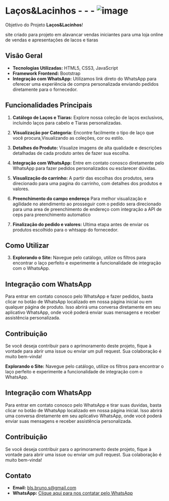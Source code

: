 # Laços&Lacinhos - - - ![image](https://github.com/Bruno-2681889/lacos-lacinhos/assets/110260216/4e15db91-2d30-4048-a210-3195fb497855)


Objetivo do Projeto **Laços&Lacinhos**!

site criado para projeto em alavancar vendas iniciantes para uma loja online de vendas e apresentações de lacos e tiaras

## Visão Geral

- **Tecnologias Utilizadas:** HTML5, CSS3, JavaScript
- **Framework Frontend:** Bootstrap
- **Integração com WhatsApp:** Utilizamos link direto do WhatsApp para oferecer uma experiência de compra personalizada enviando pedidos diretamente para o fornecedor.

## Funcionalidades Principais

1. **Catálogo de Laços e Tiaras:**
   Explore nossa coleção de laços exclusivos, incluindo laços para cabelo e Tiaras personalizadas.

2. **Visualização por Categoria:**
   Encontre facilmente o tipo de laço que você procura,Visualizando as coleções, cor ou estilo.

3. **Detalhes do Produto:**
   Visualize imagens de alta qualidade e descrições detalhadas de cada produto antes de fazer sua escolha.

4. **Integração com WhatsApp:**
   Entre em contato conosco diretamente pelo WhatsApp para fazer pedidos personalizados ou esclarecer dúvidas.
   
5. **Visualização do carrinho:**
    A partir das escolhas dos produtos, sera direcionado para uma pagina do carrinho, com detalhes dos produtos e valores.
    
6. **Preenchimento do campo endereço**
    Para melhor visualização e agilidade no atendimento ao prosseguir com o pedido sera direcionado para uma area de preenchimento de endereço com integração a API de ceps para preenchimento automatico
    
7. **Finalização do pedido e valores:**
  Ultima etapa antes de enviar os produtos escolhido para o whtsapp do fornecedor. 
## Como Utilizar

3. **Explorando o Site:**
Navegue pelo catálogo, utilize os filtros para encontrar o laço perfeito e experimente a funcionalidade de integração com o WhatsApp.

## Integração com WhatsApp

Para entrar em contato conosco pelo WhatsApp e fazer pedidos, basta clicar no botão de WhatsApp localizado em nossa página inicial ou em qualquer página de produto. Isso abrirá uma conversa diretamente em seu aplicativo WhatsApp, onde você poderá enviar suas mensagens e receber assistência personalizada.

## Contribuição

Se você deseja contribuir para o aprimoramento deste projeto, fique à vontade para abrir uma issue ou enviar um pull request. Sua colaboração é muito bem-vinda!

**Explorando o Site:**
Navegue pelo catálogo, utilize os filtros para encontrar o laço perfeito e experimente a funcionalidade de integração com o WhatsApp.

## Integração com WhatsApp

Para entrar em contato conosco pelo WhatsApp e tirar suas duvidas, basta clicar no botão de WhatsApp localizado em nossa página inicial. Isso abrirá uma conversa diretamente em seu aplicativo WhatsApp, onde você poderá enviar suas mensagens e receber assistência personalizada.

## Contribuição

Se você deseja contribuir para o aprimoramento deste projeto, fique à vontade para abrir uma issue ou enviar um pull request. Sua colaboração é muito bem-vinda!

## Contato

- **Email:** bls.bruno.s@gmail.com
- **WhatsApp:** [Clique aqui para nos contatar pelo WhatsApp](https://api.whatsapp.com/send?phone=5511957780014e)
